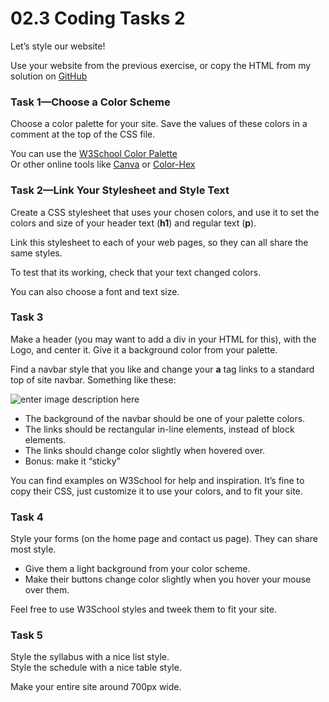 <!DOCTYPE html>
<html>

<head>
  <meta charset="utf-8">
  <meta name="viewport" content="width=device-width, initial-scale=1.0">
  <title>02.3 Coding Tasks 2</title>
  <link rel="stylesheet" href="https://stackedit.io/style.css" />
</head>

<body class="stackedit">
  <div class="stackedit__html"><h1 id="coding-tasks-2">02.3 Coding Tasks 2</h1>
<p>Let’s style our website!</p>
<p>Use your website from the previous exercise, or copy the HTML from my solution on <a href="https://github.com/BenyominWalters/WebDevCourse/tree/master/Code_for_Lessons/01_HTML_Site">GitHub</a></p>
<h3 id="task-1---choose-a-color-scheme">Task 1—Choose a Color Scheme</h3>
<p>Choose a color palette for your site. Save the values of these colors in a comment at the top of the CSS file.</p>
<p>You can use the <a href="https://www.w3schools.com/colors/colors_palettes.asp">W3School Color Palette</a><br>
Or other online tools like <a href="https://www.canva.com/colors/color-wheel/">Canva</a> or <a href="https://www.color-hex.com/color-palettes/">Color-Hex</a></p>
<h3 id="task-2---link-your-stylesheet-and-style-text">Task 2—Link Your Stylesheet and Style Text</h3>
<p>Create a CSS stylesheet that uses your chosen colors, and use it to set the colors and size of your header text (<strong>h1</strong>) and regular text (<strong>p</strong>).</p>
<p>Link this stylesheet to each of your web pages, so they can all share the same styles.</p>
<p>To test that its working, check that your text changed colors.</p>
<p>You can also choose a font and text size.</p>
<h3 id="task-3">Task 3</h3>
<p>Make a header (you may want to add a div in  your HTML for this), with the Logo, and center it. Give it a background color from your palette.</p>
<p>Find a navbar style that you like and change your <strong>a</strong> tag links to a standard top of site navbar. Something like these:</p>
<p><img src="https://lh3.googleusercontent.com/A0vbVAacnAyDecvKPJPKdY_ZyeYuCpjwLmjnKxW7gXOcFnVXi_tIrKCGy2UUvsbsKZwt0cannO0" alt="enter image description here"></p>
<ul>
<li>The background of the navbar should be one of your palette colors.</li>
<li>The links should be rectangular in-line elements, instead of block elements.</li>
<li>The links should change color slightly when hovered over.</li>
<li>Bonus: make it “sticky”</li>
</ul>
<p>You can find examples on W3School for help and inspiration. It’s fine to copy their CSS, just customize it to use your colors, and to fit your site.</p>
<h3 id="task-4">Task 4</h3>
<p>Style your forms (on the home page and contact us page). They can share most style.</p>
<ul>
<li>Give them a light background from your color scheme.</li>
<li>Make their buttons change color slightly when you hover your mouse over them.</li>
</ul>
<p>Feel free to use W3School styles and tweek them to fit your site.</p>
<h3 id="task-5">Task 5</h3>
<p>Style the syllabus with a nice list style.<br>
Style the schedule with a nice table style.</p>
<p>Make your entire site around 700px wide.</p>
</div>
</body>

</html>
